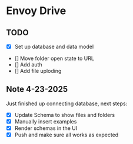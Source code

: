 # Envoy Drive

## TODO

- [x] Set up database and data model
- [] Move folder open state to URL
- [] Add auth
- [] Add file uploding

## Note 4-23-2025

Just finished up connecting database, next steps:

- [x] Update Schema to show files and folders
- [x] Manually insert examples
- [x] Render schemas in the UI
- [x] Push and make sure all works as expected
